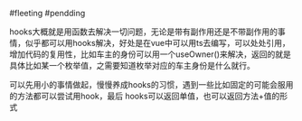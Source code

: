 #fleeting #pendding 

hooks大概就是用函数去解决一切问题，无论是带有副作用还是不带副作用的事情，似乎都可以用hooks解决，好处是在vue中可以用ts去编写，可以处处引用，增加代码的复用性，比如车主的身份可以用一个useOwner()来解决，返回的就是具体比如某一个枚举值，之需要知道枚举对应的车主身份是什么就行。

可以先用小的事情做起，慢慢养成hooks的习惯，遇到一些比如固定的可能会服用的方法都可以尝试用hook，最后 hooks可以返回单值，也可以返回方法+值的形式